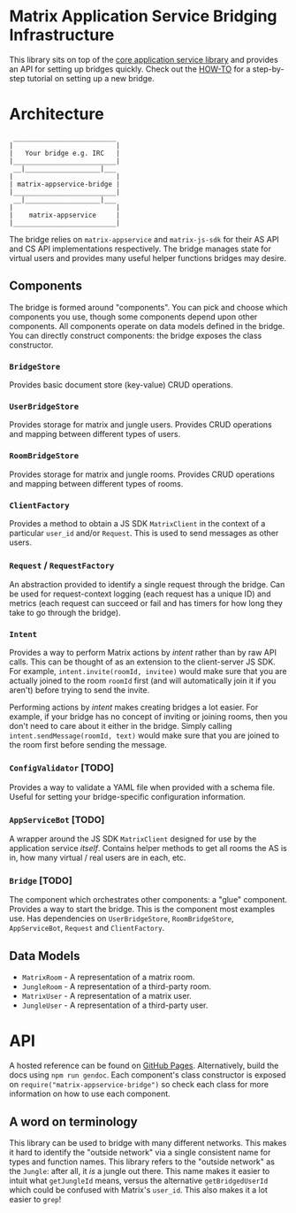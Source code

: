 # Matrix Application Service Bridging Infrastructure
This library sits on top of the
[core application service library](https://github.com/matrix-org/matrix-appservice-node)
and provides an API for setting up bridges quickly. Check out the
[HOW-TO](HOWTO.md) for a step-by-step tutorial on setting up a new bridge.

# Architecture

```
 __________________________
|                          |
|   Your bridge e.g. IRC   |
|__________________________|
 __|___________________|___
|                          |
| matrix-appservice-bridge |
|__________________________|
 __|___________________|___
|                          |
|    matrix-appservice     |
|__________________________|

```

The bridge relies on `matrix-appservice` and `matrix-js-sdk` for their
AS API and CS API implementations respectively. The bridge manages state for
virtual users and provides many useful helper functions bridges may desire.

## Components
The bridge is formed around "components". You can pick and choose which
components you use, though some components depend upon other components.
All components operate on data models defined in the bridge. You can directly
construct components: the bridge exposes the class constructor.

### `BridgeStore`
Provides basic document store (key-value) CRUD operations.

### `UserBridgeStore`
Provides storage for matrix and jungle users. Provides CRUD operations and
mapping between different types of users.

### `RoomBridgeStore`
Provides storage for matrix and jungle rooms. Provides CRUD operations and
mapping between different types of rooms.

### `ClientFactory`
Provides a method to obtain a JS SDK `MatrixClient` in the context of a
particular `user_id` and/or `Request`. This is used to send messages as other
users.

### `Request` / `RequestFactory`
An abstraction provided to identify a single request through the bridge.
Can be used for request-context logging (each request has a unique ID)
and metrics (each request can succeed or fail and has timers for how long
they take to go through the bridge).

### `Intent`
Provides a way to perform Matrix actions by *intent* rather than by raw
API calls. This can be thought of as an extension to the client-server JS SDK.
For example, `intent.invite(roomId, invitee)` would make sure that you are
actually joined to the room `roomId` first (and will automatically join it if
you aren't) before trying to send the invite.

Performing actions by *intent* makes creating bridges a lot easier. For example,
if your bridge has no concept of inviting or joining rooms, then you don't need
to care about it either in the bridge. Simply calling
`intent.sendMessage(roomId, text)` would make sure that you are joined to the
room first before sending the message.

### `ConfigValidator` [TODO]
Provides a way to validate a YAML file when provided with a schema file.
Useful for setting your bridge-specific configuration information.

### `AppServiceBot` [TODO]
A wrapper around the JS SDK `MatrixClient` designed for use by the application
service *itself*. Contains helper methods to get all rooms the AS is in, how
many virtual / real users are in each, etc.

### `Bridge` [TODO]
The component which orchestrates other components: a "glue" component. Provides
a way to start the bridge. This is the component most examples use. Has
dependencies on `UserBridgeStore`, `RoomBridgeStore`, `AppServiceBot`,
`Request` and `ClientFactory`.

## Data Models
 * `MatrixRoom` - A representation of a matrix room.
 * `JungleRoom` - A representation of a third-party room.
 * `MatrixUser` - A representation of a matrix user.
 * `JungleUser` - A representation of a third-party user.

# API

A hosted reference can be found on
[GitHub Pages](http://matrix-org.github.io/matrix-appservice-bridge/0.1.0).
Alternatively, build the docs using `npm run gendoc`. Each component's class
constructor is exposed on `require("matrix-appservice-bridge")` so check each
class for more information on how to use each component.

## A word on terminology

This library can be used to bridge with many different networks. This makes it
hard to identify the "outside network" via a single consistent name for types
and function names. This library refers to the "outside network" as the
`Jungle`: after all, it *is* a jungle out there. This name makes it easier to
intuit what `getJungleId` means, versus the alternative `getBridgedUserId` which
could be confused with Matrix's `user_id`. This also makes it a lot easier to
`grep`!
